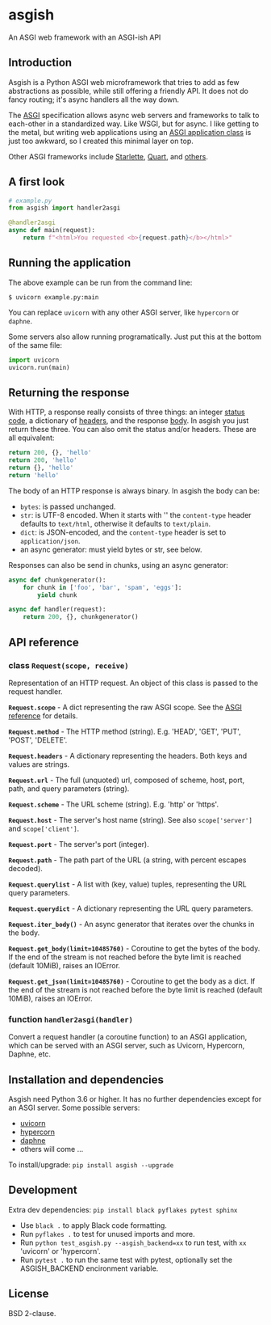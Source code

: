 # asgish
An ASGI web framework with an ASGI-ish API

## Introduction

Asgish is a Python ASGI web microframework that tries to add as few
abstractions as possible, while still offering a friendly API. It does not
do fancy routing; it's async handlers all the way down.

The [ASGI](https://asgi.readthedocs.io) specification allows async web
servers and frameworks to talk to each-other in a standardized way.
Like WSGI, but for async.
I like getting to the metal, but writing web applications using
an [ASGI application class](https://asgi.readthedocs.io/en/latest/specs/main.html#applications)
is just too awkward, so I created this minimal layer on top.

Other ASGI frameworks include [Starlette](https://github.com/encode/starlette), [Quart](https://github.com/pgjones/quart),
and [others](https://asgi.readthedocs.io/en/latest/implementations.html#application-frameworks).


## A first look

```py
# example.py
from asgish import handler2asgi

@handler2asgi
async def main(request):
    return f"<html>You requested <b>{request.path}</b></html>"
```

## Running the application

The above example can be run from the command line:
```
$ uvicorn example.py:main
```

You can replace `uvicorn` with any other ASGI server, like `hypercorn` or `daphne`.

Some servers also allow running programatically. Just put this at the bottom of
the same file:

```py
import uvicorn
uvicorn.run(main)

```

## Returning the response

With HTTP, a response really consists of three things: an integer
[status code](https://en.wikipedia.org/wiki/List_of_HTTP_status_codes),
a dictionary of [headers](https://en.wikipedia.org/wiki/List_of_HTTP_header_fields),
and the response [body](https://en.wikipedia.org/wiki/HTTP_message_body).
In asgish you just return these three. You can also
omit the status and/or headers. These are all equivalent:
    
```py
return 200, {}, 'hello'
return 200, 'hello'
return {}, 'hello'
return 'hello'
```

The body of an HTTP response is always binary. In asgish the body can be:
    
* `bytes`: is passed unchanged.
* `str`: is UTF-8 encoded. When it starts with '<!DOCTYPE ' or '<html>' the
  `content-type` header defaults to `text/html`, otherwise it defaults to `text/plain`.
* `dict`: is JSON-encoded, and the `content-type` header is set to `application/json`.
* an async generator: must yield bytes or str,  see below.

Responses can also be send in chunks, using an async generator:
```py
async def chunkgenerator():
    for chunk in ['foo', 'bar', 'spam', 'eggs']:
        yield chunk

async def handler(request):
    return 200, {}, chunkgenerator()
```


## API reference

<!-- begin docs -->
### class ``Request(scope, receive)``

Representation of an HTTP request. An object of this class is
passed to the request handler.

**``Request.scope``** - A dict representing the raw ASGI scope. See the
[ASGI reference](https://asgi.readthedocs.io/en/latest/specs/www.html#connection-scope)
for details.

**``Request.method``** - The HTTP method (string). E.g. 'HEAD', 'GET', 'PUT', 'POST', 'DELETE'.

**``Request.headers``** - A dictionary representing the headers. Both keys and values are strings.

**``Request.url``** - The full (unquoted) url, composed of scheme, host, port,
path, and query parameters (string).

**``Request.scheme``** - The URL scheme (string). E.g. 'http' or 'https'.

**``Request.host``** - The server's host name (string).
See also ``scope['server']`` and ``scope['client']``.

**``Request.port``** - The server's port (integer).

**``Request.path``** - The path part of the URL (a string, with percent escapes decoded).

**``Request.querylist``** - A list with (key, value) tuples, representing the URL query parameters.

**``Request.querydict``** - A dictionary representing the URL query parameters.

**``Request.iter_body()``** - An async generator that iterates over the chunks in the body.

**``Request.get_body(limit=10485760)``** - Coroutine to get the bytes of the body.
If the end of the stream is not reached before the byte limit
is reached (default 10MiB), raises an IOError.

**``Request.get_json(limit=10485760)``** - Coroutine to get the body as a dict.
If the end of the stream is not reached before the byte limit
is reached (default 10MiB), raises an IOError.

### function ``handler2asgi(handler)``

Convert a request handler (a coroutine function) to an ASGI
application, which can be served with an ASGI server, such as
Uvicorn, Hypercorn, Daphne, etc.
<!-- end docs -->


## Installation and dependencies

Asgish need Python 3.6 or higher. It has no further dependencies except for
an ASGI server. Some possible servers:
    
* [uvicorn](https://github.com/encode/uvicorn)
* [hypercorn](https://gitlab.com/pgjones/hypercorn)
* [daphne](https://github.com/django/daphne)
* others will come ...

To install/upgrade: `pip install asgish --upgrade`


## Development

Extra dev dependencies: `pip install black pyflakes pytest sphinx`

* Use `black .` to apply Black code formatting.
* Run `pyflakes .` to test for unused imports and more.
* Run `python test_asgish.py --asgish_backend=xx` to run test, with `xx` 'uvicorn' or 'hypercorn'.
* Run `pytest .` to run the same test with pytest, optionally set the ASGISH_BACKEND encironment variable.


## License

BSD 2-clause.
